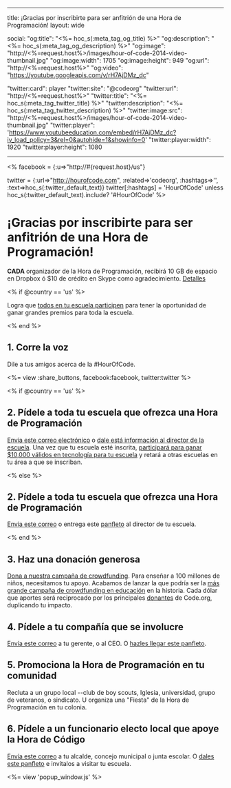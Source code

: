 * * *

title: ¡Gracias por inscribirte para ser anfitrión de una Hora de Programación! layout: wide

social: "og:title": "<%= hoc_s(:meta_tag_og_title) %>" "og:description": "<%= hoc_s(:meta_tag_og_description) %>" "og:image": "http://<%=request.host%>/images/hour-of-code-2014-video-thumbnail.jpg" "og:image:width": 1705 "og:image:height": 949 "og:url": "http://<%=request.host%>" "og:video": "https://youtube.googleapis.com/v/rH7AjDMz_dc"

"twitter:card": player "twitter:site": "@codeorg" "twitter:url": "http://<%=request.host%>" "twitter:title": "<%= hoc_s(:meta_tag_twitter_title) %>" "twitter:description": "<%= hoc_s(:meta_tag_twitter_description) %>" "twitter:image:src": "http://<%=request.host%>/images/hour-of-code-2014-video-thumbnail.jpg" "twitter:player": 'https://www.youtubeeducation.com/embed/rH7AjDMz_dc?iv_load_policy=3&rel=0&autohide=1&showinfo=0' "twitter:player:width": 1920 "twitter:player:height": 1080

* * *

<% facebook = {:u=>"http://#{request.host}/us"}

twitter = {:url=>"http://hourofcode.com", :related=>'codeorg', :hashtags=>'', :text=>hoc_s(:twitter_default_text)} twitter[:hashtags] = 'HourOfCode' unless hoc_s(:twitter_default_text).include? '#HourOfCode' %>

# ¡Gracias por inscribirte para ser anfitrión de una Hora de Programación!

**CADA** organizador de la Hora de Programación, recibirá 10 GB de espacio en Dropbox ó $10 de crédito en Skype como agradecimiento. [Detalles](/prizes)

<% if @country == 'us' %>

Logra que [todos en tu escuela participen](/us/prizes) para tener la oportunidad de ganar grandes premios para toda la escuela.

<% end %>

## 1. Corre la voz

Dile a tus amigos acerca de la #HourOfCode.

<%= view :share_buttons, facebook:facebook, twitter:twitter %>

<% if @country == 'us' %>

## 2. Pídele a toda tu escuela que ofrezca una Hora de Programación

[Envía este correo electrónico](/resources#email) o [dale está información al director de la escuela](/files/schools-handout.pdf). Una vez que tu escuela esté inscrita, [ participará para ganar $10,000 válidos en tecnología para tu escuela](/prizes) y retará a otras escuelas en tu área a que se inscriban.

<% else %>

## 2. Pídele a toda tu escuela que ofrezca una Hora de Programación

[Envía este correo](/resources#email) o entrega este [panfleto](/files/schools-handout.pdf) al director de tu escuela.

<% end %>

## 3. Haz una donación generosa

[Dona a nuestra campaña de crowdfunding](http://code.org/donate). Para enseñar a 100 millones de niños, necesitamos tu apoyo. Acabamos de lanzar la que podría ser la [más grande campaña de crowdfunding en educación](http://code.org/donate) en la historia. Cada dólar que aportes será reciprocado por los principales [donantes](http://code.org/about/donors) de Code.org, duplicando tu impacto.

## 4. Pídele a tu compañía que se involucre

[Envía este correo](/resources#email) a tu gerente, o al CEO. O [hazles llegar este panfleto](/resources/hoc-one-pager.pdf).

## 5. Promociona la Hora de Programación en tu comunidad

Recluta a un grupo local --club de boy scouts, Iglesia, universidad, grupo de veteranos, o sindicato. U organiza una "Fiesta" de la Hora de Programación en tu colonia.

## 6. Pídele a un funcionario electo local que apoye la Hora de Código

[Envía este correo](/resources#politicians) a tu alcalde, concejo municipal o junta escolar. O [dales este panfleto](/resources/hoc-one-pager.pdf) e invítalos a visitar tu escuela.

<%= view 'popup_window.js' %>
